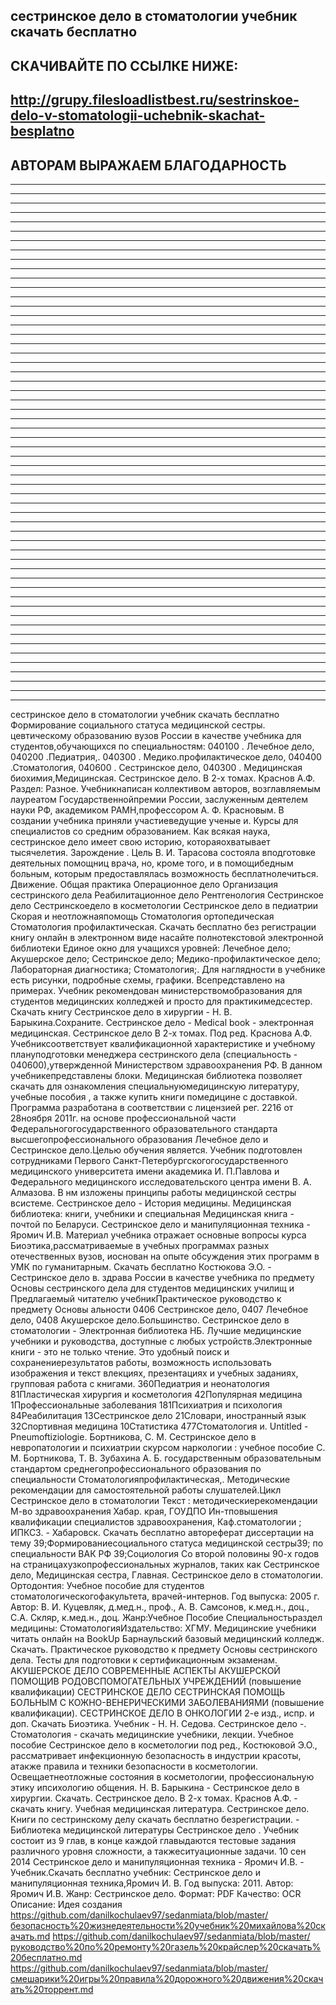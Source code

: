 сестринское дело в стоматологии учебник скачать бесплатно
--------------------------------------------------
СКАЧИВАЙТЕ ПО ССЫЛКЕ НИЖЕ:
--------------------------------------------------
http://grupy.filesloadlistbest.ru/sestrinskoe-delo-v-stomatologii-uchebnik-skachat-besplatno
--------------------------------------------------
АВТОРАМ ВЫРАЖАЕМ БЛАГОДАРНОСТЬ
--------------------------------------------------
--------------------------------------------------
--------------------------------------------------
--------------------------------------------------
--------------------------------------------------
--------------------------------------------------
--------------------------------------------------
--------------------------------------------------
--------------------------------------------------
--------------------------------------------------
--------------------------------------------------
--------------------------------------------------
--------------------------------------------------
--------------------------------------------------
--------------------------------------------------
--------------------------------------------------
--------------------------------------------------
--------------------------------------------------
--------------------------------------------------
--------------------------------------------------
--------------------------------------------------
--------------------------------------------------
--------------------------------------------------
--------------------------------------------------
--------------------------------------------------
--------------------------------------------------
--------------------------------------------------
--------------------------------------------------
--------------------------------------------------
--------------------------------------------------
--------------------------------------------------
--------------------------------------------------
--------------------------------------------------
--------------------------------------------------
--------------------------------------------------
--------------------------------------------------
--------------------------------------------------
--------------------------------------------------
--------------------------------------------------
--------------------------------------------------
--------------------------------------------------
--------------------------------------------------
--------------------------------------------------
--------------------------------------------------
--------------------------------------------------
--------------------------------------------------
--------------------------------------------------
--------------------------------------------------
--------------------------------------------------
--------------------------------------------------
--------------------------------------------------
--------------------------------------------------
--------------------------------------------------
--------------------------------------------------
--------------------------------------------------
--------------------------------------------------
--------------------------------------------------
сестринское дело в стоматологии учебник скачать бесплатно Формирование социального статуса медицинской сестры. цевтическому образованию вузов России в качестве учебника для студентов,обучающихся по специальностям: 040100 . Лечебное дело, 040200 .Педиатрия,. 040300 . Медико.профилактическое дело, 040400 .Стоматология, 040600 . Сестринское дело, 040300 . Медицинская биохимия,Медицинская. Сестринское дело. В 2-х томах. Краснов А.Ф. Раздел: Разное. Учебникнаписан коллективом авторов, возглавляемым лауреатом Государственнойпремии России, заслуженным деятелем науки РФ, академиком РАМН,профессором А. Ф. Красновым. В создании учебника приняли участиеведущие ученые и. Курсы для специалистов со средним образованием. Как всякая наука, сестринское дело имеет свою историю, котораяохватывает тысячелетия. Зарождение . Цель В. И. Тарасова состояла вподготовке деятельных помощниц врача, но, кроме того, и в помощибедным больным, которым предоставлялась возможность бесплатнолечиться. Движение. Общая практика  Операционное дело  Организация сестринского дела Реабилитационное дело  Рентгенология  Сестринское дело  Сестринскоедело в косметологии  Сестринское дело в педиатрии  Скорая и неотложнаяпомощь  Стоматология ортопедическая  Стоматология профилактическая. Скачать бесплатно без регистрации книгу онлайн в электронном виде насайте полнотекстовой электронной библиотеки Единое окно для учащихся уровней: Лечебное дело; Акушерское дело; Сестринское дело; Медико-профилактическое дело; Лабораторная диагностика; Стоматология;. Для наглядности в учебнике есть рисунки, подробные схемы, графики. Всепредставлено на примерах. Учебник рекомендован министерствомобразования для студентов медицинских колледжей и просто для практикимедсестер. Скачать книгу Сестринское дело в хирургии - Н. В. Барыкина.Сохраните. Сестринское дело - Medical book - электронная медицинская. Сестринское дело В 2-х томах. Под ред. Краснова А.Ф. Учебниксоответствует квалификационной характеристике и учебному плануподготовки менеджера сестринского дела (специальность - 040600),утвержденной Министерством здравоохранения РФ. В данном учебникепредставлены блоки. Медицинская библиотека позволяет скачать для ознакомления специальнуюмедицинскую литературу, учебные пособия , а также купить книги помедицине с доставкой. Программа разработана в соответствии с лицензией рег.  2216 от 28ноября 2011г. на основе профессиональной части Федеральногогосударственного образовательного стандарта высшегопрофессионального образования Лечебное дело и Сестринское дело.Целью обучения является. Учебник подготовлен сотрудниками Первого Санкт-Петербургскогогосударственного медицинского университета имени академика И. П.Павлова и Федерального медицинского исследовательского центра имени В. А. Алмазова. В нм изложены принципы работы медицинской сестры всистеме. Сестринское дело - История медицины. Медицинская библиотека: книги, учебники и специальная
Медицинская книга - почтой по Беларуси. Сестринское дело и манипуляционная техника - Яромич И.В. Материал учебника отражает основные вопросы курса Биоэтика,рассматриваемые в учебных программах разных отечественных вузов, иоснован на опыте обсуждения этих программ в УМК по гуманитарным. Скачать бесплатно Костюкова Э.О. - Сестринское дело в. здрава России в качестве учебника по предмету Основы сестринского дела для студентов медицинских училищ и  Предлагаемый читателю учебникПрактическое руководство к предмету Основы  альности 0406 Сестринское дело, 0407 Лечебное дело, 0408 Акушерское дело.Большинство. Сестринское дело в стоматологии - Электронная библиотека НБ. Лучшие медицинские учебники и руководства, доступные с любых устройств.Электронные книги - это не только чтение. Это удобный поиск и сохранениерезультатов работы, возможность использовать изображения и текст влекциях, презентациях и учебных заданиях, групповая работа с книгами. 360Педиатрия и неонатология  81Пластическая хирургия и косметология 42Популярная медицина  1Профессиональные заболевания  181Психиатрия и психология  84Реабилитация  13Сестринское дело  21Словари, иностранный язык  32Спортивная медицина  10Статистика  477Стоматология и. Untitled - Pneumoftiziologie. Бортникова, С. М. Сестринское дело в невропатологии и психиатрии скурсом наркологии : учебное пособие  С. М. Бортникова, Т. В. Зубахина А. Б. государственным образовательным стандартом среднегопрофессионального образования по специальности Стоматологияпрофилактическая,. Методические рекомендации для самостоятельной работы слушателей.Цикл Сестринское дело в стоматологии Текст : методическиерекомендации  М-во здравоохранения Хабар. края, ГОУДПО Ин-тповышения квалификации специалистов здравоохранения, Каф.стоматологии ; ИПКСЗ. - Хабаровск. Скачать бесплатно автореферат диссертации на тему 39;Формированиесоциального статуса медицинской сестры39; по специальности ВАК РФ 39;Социология  Со второй половины 90-х годов на страницахузкопрофессиональных журналов, таких как Сестринское дело, Медицинская сестра, Главная. Сестринское дело в стоматологии. Ортодонтия: Учебное пособие для студентов стоматологическогофакультета, врачей-интернов. Год выпуска: 2005 г. Автор: В. И. Куцевляк, д.мед.н., проф., А. В. Самсонов, к.мед.н., доц., С.А. Скляр, к.мед.н., доц. Жанр:Учебное Пособие Специальностьраздел медицины: СтоматологияИздательство: ХГМУ. Медицинские учебники читать онлайн на BookUp
Барнаульский базовый медицинский колледж. Скачать. Практическое руководство к предмету Основы сестринского дела. Тесты для подготовки к сертификационным экзаменам. АКУШЕРСКОЕ ДЕЛО СОВРЕМЕННЫЕ АСПЕКТЫ АКУШЕРСКОЙ ПОМОЩИВ РОДОВСПОМОГАТЕЛЬНЫХ УЧРЕЖДЕНИЙ (повышение квалификации) СЕСТРИНСКОЕ ДЕЛО СЕСТРИНСКАЯ ПОМОЩЬ БОЛЬНЫМ С КОЖНО-ВЕНЕРИЧЕСКИМИ ЗАБОЛЕВАНИЯМИ (повышение квалификации). СЕСТРИНСКОЕ ДЕЛО В ОНКОЛОГИИ 2-е изд., испр. и доп. Скачать Биоэтика. Учебник - Н. Н. Седова. Сестринское дело -. Стоматология - скачать медицинские учебники, лекции. Учебное пособие Сестринское дело в косметологии под ред., Костюковой Э.О., рассматривает инфекционную безопасность в индустрии красоты, атакже правила и техники безопасности в косметологии. Освещаетнеотложные состояния в косметологии, профессиональную этику ипсихологию общения. Н. В. Барыкина - Сестринское дело в хирургии. Скачать. Сестринское дело. В 2-х томах. Краснов А.Ф. - скачать книгу. Учебная медицинская литература. Сестринское дело. Книги по сестринскому делу скачать бесплатно безрегистрации.  - Библиотека медицинской литературы Сестринское дело . Учебник состоит из 9 глав, в конце каждой главыдаются тестовые задания различного уровня сложности, а такжеситуационные задачи. 10 сен 2014  Сестринское дело и манипуляционная техника - Яромич И.В. - Учебник.Скачать бесплатно учебник: Сестринское дело и манипуляционная техника,Яромич И. В. Год выпуска: 2011. Автор: Яромич И.В. Жанр: Сестринское дело. Формат: PDF Качество: OCR Описание: Идея создания
https://github.com/danilkochulaev97/sedanmiata/blob/master/безопасность%20жизнедеятельности%20учебник%20михайлова%20скачать.md
https://github.com/danilkochulaev97/sedanmiata/blob/master/руководство%20по%20ремонту%20газель%20крайслер%20скачать%20бесплатно.md
https://github.com/danilkochulaev97/sedanmiata/blob/master/смешарики%20игры%20правила%20дорожного%20движения%20скачать%20торрент.md